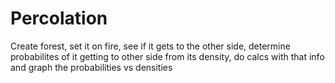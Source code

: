 # Percolation

Create forest, set it on fire, see if it gets to the other side, determine probabilites of it getting to other side from its density, do calcs with that info and graph the probabilities vs densities
